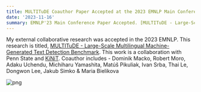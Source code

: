 ```yaml
---
title: MULTITuDE Coauthor Paper Accepted at the 2023 EMNLP Main Conference
date: '2023-11-16' 
summary: EMNLP'23 Main Conference Paper Accepted. [MULTITuDE - Large-Scale Multilingual Machine-Generated Text Detection Benchmark](https://2023.emnlp.org/program/accepted_main_conference/).
---
```


My external collaborative research was accepted in the 2023 EMNLP. This research is titled, [MULTITuDE - Large-Scale Multilingual Machine-Generated Text Detection Benchmark](https://2023.emnlp.org/program/accepted_main_conference/). This work is a collaboration with Penn State and [KiNiT](https://kinit.sk/). Coauthor includes - Dominik Macko, Robert Moro, Adaku Uchendu, Michiharu Yamashita, Matúš Pikuliak, Ivan Srba, Thai Le, Dongwon Lee, Jakub Simko & Maria Bielikova

<!-- ```python
from IPython.core.display import Image
Image('https://cdn.masto.host/sigmoidsocial/accounts/avatars/109/609/147/148/496/503/original/a0fa63dce5cb1c3a.png')
``` -->

![png](output_1_0.png)
    

